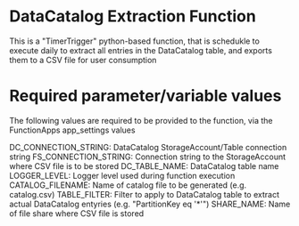 # DataCatalog Extraction Function

This is a "TimerTrigger" python-based function, that is schedukle to execute daily to extract all entries in 
the DataCatalog table, and exports them to a CSV file for user consumption

# Required parameter/variable values

The following values are required to be provided to the function, via the FunctionApps app_settings values

DC_CONNECTION_STRING: DataCatalog StorageAccount/Table connection string
FS_CONNECTION_STRING: Connection string to the StorageAccount where CSV file is to be stored
DC_TABLE_NAME: DataCatalog table name
LOGGER_LEVEL: Logger level used during function execution
CATALOG_FILENAME: Name of catalog file to be generated (e.g. catalog.csv)
TABLE_FILTER: Filter to apply to DataCatalog table to extract actual DataCatalog entyries (e.g. "PartitionKey eq '*'")
SHARE_NAME: Name of file share where CSV file is stored

